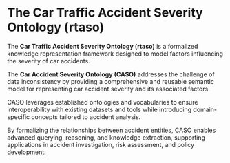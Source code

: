 # The Car Traffic Accident Severity Ontology (rtaso)

The **Car Traffic Accident Severity Ontology (rtaso)** is a formalized knowledge representation framework designed to model factors influencing the severity of car accidents.

The **Car Accident Severity Ontology (CASO)** addresses the challenge of data inconsistency by providing a comprehensive and reusable semantic model for representing car accident severity and its associated factors. 

CASO leverages established ontologies and vocabularies to ensure interoperability with existing datasets and tools while introducing domain-specific concepts tailored to accident analysis. 

By formalizing the relationships between accident entities, CASO enables advanced querying, reasoning, and knowledge extraction, supporting applications in accident investigation, risk assessment, and policy development.
